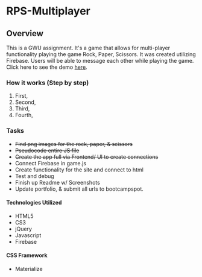 # RPS-Multiplayer

## Overview
This is a GWU assignment. It's a game that allows for multi-player functionality playing the game Rock, Paper, Scissors. It was created utilizing Firebase. Users will be able to message each other while playing the game. Click here to see the demo [here](https://nrgtwithers.github.io/RPS-Multiplayer/).

### How it works (Step by step)

1. First,
1. Second, 
1. Third, 
1. Fourth, 

### Tasks 

- ~~Find png images for the rock, paper, & scissors~~
- ~~Pseudocode entire JS file~~
- ~~Create the app full via Frontend/ UI to create connections~~
- Connect Firebase in game.js
- Create functionality for the site and connect to html
- Test and debug 
- Finish up Readme w/ Screenshots
- Update portfolio, & submit all urls to bootcampspot. 

#### Technologies Utilized
* HTML5
* CS3
* jQuery
* Javascript
* Firebase

#### CSS Framework
* Materialize
